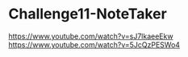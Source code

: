 # Challenge11-NoteTaker
https://www.youtube.com/watch?v=sJ7lkaeeEkw
https://www.youtube.com/watch?v=5JcQzPESWo4
